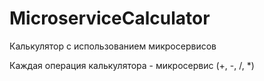 # MicroserviceCalculator
Калькулятор с использованием микросервисов

Каждая операция калькулятора - микросервис (+, -, /, *)
